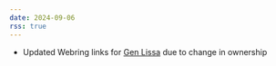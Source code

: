 ```yaml
---
date: 2024-09-06
rss: true
---
```


- Updated Webring links for [Gen Lissa](https://genlissa.baccyflap.com) due to change in ownership